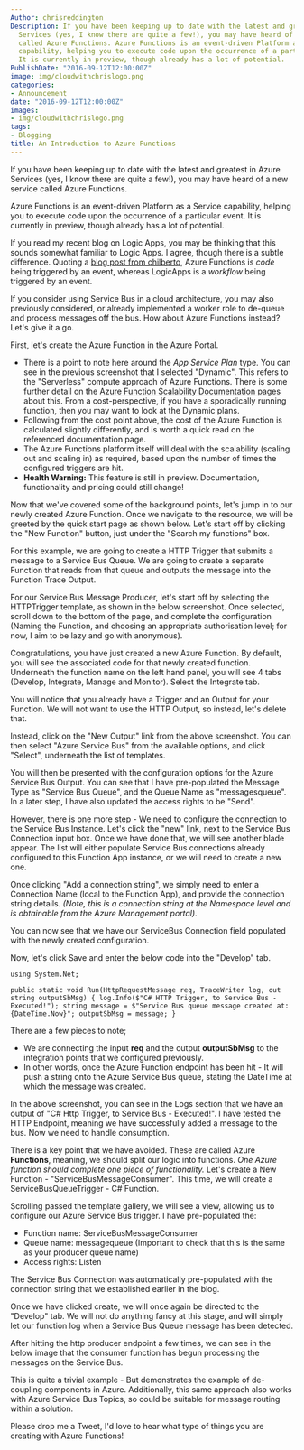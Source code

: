 ```yaml
---
Author: chrisreddington
Description: If you have been keeping up to date with the latest and greatest in Azure
  Services (yes, I know there are quite a few!), you may have heard of a new service
  called Azure Functions. Azure Functions is an event-driven Platform as a Service
  capability, helping you to execute code upon the occurrence of a particular event.
  It is currently in preview, though already has a lot of potential.
PublishDate: "2016-09-12T12:00:00Z"
image: img/cloudwithchrislogo.png
categories:
- Announcement
date: "2016-09-12T12:00:00Z"
images:
- img/cloudwithchrislogo.png
tags:
- Blogging
title: An Introduction to Azure Functions
---
```

If you have been keeping up to date with the latest and greatest in Azure Services (yes, I know there are quite a few!), you may have heard of a new service called Azure Functions.

Azure Functions is an event-driven Platform as a Service capability, helping you to execute code upon the occurrence of a particular event. It is currently in preview, though already has a lot of potential.

If you read my recent blog on Logic Apps, you may be thinking that this sounds somewhat familiar to Logic Apps. I agree, though there is a subtle difference. Quoting a [blog post from chilberto](https://blogs.msdn.microsoft.com/azuredev/2016/04/07/azure-content-spotlight-azure-functions/), Azure Functions is _code_ being triggered by an event, whereas LogicApps is a _workflow_ being triggered by an event.

If you consider using Service Bus in a cloud architecture, you may also previously considered, or already implemented a worker role to de-queue and process messages off the bus. How about Azure Functions instead? Let's give it a go.

First, let's create the Azure Function in the Azure Portal.

* There is a point to note here around the _App Service Plan_ type. You can see in the previous screenshot that I selected "Dynamic". This refers to the "Serverless" compute approach of Azure Functions. There is some further detail on the [Azure Function Scalability Documentation pages](https://azure.microsoft.com/en-gb/documentation/articles/functions-scale/) about this. From a cost-perspective, if you have a sporadically running function, then you may want to look at the Dynamic plans.
* Following from the cost point above, the cost of the Azure Function is calculated slightly differently, and is worth a quick read on the referenced documentation page.
* The Azure Functions platform itself will deal with the scalability (scaling out and scaling in) as required, based upon the number of times the configured triggers are hit.
* **Health Warning:** This feature is still in preview. Documentation, functionality and pricing could still change!

Now that we've covered some of the background points, let's jump in to our newly created Azure Function. Once we navigate to the resource, we will be greeted by the quick start page as shown below. Let's start off by clicking the "New Function" button, just under the "Search my functions" box.

For this example, we are going to create a HTTP Trigger that submits a message to a Service Bus Queue. We are going to create a separate Function that reads from that queue and outputs the message into the Function Trace Output.

For our Service Bus Message Producer, let's start off by selecting the HTTPTrigger template, as shown in the below screenshot. Once selected, scroll down to the bottom of the page, and complete the configuration (Naming the Function, and choosing an appropriate authorisation level; for now, I aim to be lazy and go with anonymous).

Congratulations, you have just created a new Azure Function. By default, you will see the associated code for that newly created function. Underneath the function name on the left hand panel, you will see 4 tabs (Develop, Integrate, Manage and Monitor). Select the Integrate tab.

You will notice that you already have a Trigger and an Output for your Function. We will not want to use the HTTP Output, so instead, let's delete that.

Instead, click on the "New Output" link from the above screenshot. You can then select "Azure Service Bus" from the available options, and click "Select", underneath the list of templates.

You will then be presented with the configuration options for the Azure Service Bus Output. You can see that I have pre-populated the Message Type as "Service Bus Queue", and the Queue Name as "messagesqueue". In a later step, I have also updated the access rights to be "Send".

However, there is one more step - We need to configure the connection to the Service Bus Instance. Let's click the "new" link, next to the Service Bus Connection input box. Once we have done that, we will see another blade appear. The list will either populate Service Bus connections already configured to this Function App instance, or we will need to create a new one.

Once clicking "Add a connection string", we simply need to enter a Connection Name (local to the Function App), and provide the connection string details. _(Note, this is a connection string at the Namespace level and is obtainable from the Azure Management portal)_.

You can now see that we have our ServiceBus Connection field populated with the newly created configuration.

Now, let's click Save and enter the below code into the "Develop" tab.

`using System.Net;`

`public static void Run(HttpRequestMessage req, TraceWriter log, out string outputSbMsg) { log.Info($"C# HTTP Trigger, to Service Bus - Executed!"); string message = $"Service Bus queue message created at: {DateTime.Now}"; outputSbMsg = message; }`

There are a few pieces to note;

* We are connecting the input **req** and the output **outputSbMsg** to the integration points that we configured previously.
* In other words, once the Azure Function endpoint has been hit - It will push a string onto the Azure Service Bus queue, stating the DateTime at which the message was created.

In the above screenshot, you can see in the Logs section that we have an output of "C# Http Trigger, to Service Bus - Executed!". I have tested the HTTP Endpoint, meaning we have successfully added a message to the bus. Now we need to handle consumption.

There is a key point that we have avoided. These are called Azure **Functions**, meaning, we should split our logic into functions. _One Azure function should complete one piece of functionality._ Let's create a New Function - "ServiceBusMessageConsumer". This time, we will create a ServiceBusQueueTrigger - C# Function.

Scrolling passed the template gallery, we will see a view, allowing us to configure our Azure Service Bus trigger. I have pre-populated the:

* Function name: ServiceBusMessageConsumer
* Queue name: messagequeue (Important to check that this is the same as your producer queue name)
* Access rights: Listen

The Service Bus Connection was automatically pre-populated with the connection string that we established earlier in the blog.

Once we have clicked create, we will once again be directed to the "Develop" tab. We will not do anything fancy at this stage, and will simply let our function log when a Service Bus Queue message has been detected.

After hitting the http producer endpoint a few times, we can see in the below image that the consumer function has begun processing the messages on the Service Bus.

This is quite a trivial example - But demonstrates the example of de-coupling components in Azure. Additionally, this same approach also works with Azure Service Bus Topics, so could be suitable for message routing within a solution.

Please drop me a Tweet, I'd love to hear what type of things you are creating with Azure Functions!